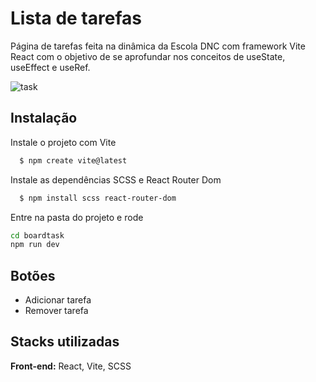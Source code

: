 
# Lista de tarefas

Página de tarefas feita na dinâmica da Escola DNC com framework Vite React com o objetivo de se aprofundar nos conceitos de useState, useEffect e useRef.


![task](https://github.com/marciomedeiros88/boardtask/assets/118381472/3e4ec271-8748-4300-9791-131d13b74b94)


## Instalação

Instale o projeto com Vite

```bash
  $ npm create vite@latest
```

Instale as dependências SCSS e React Router Dom
```bash
  $ npm install scss react-router-dom
```

Entre na pasta do projeto e rode
```bash
cd boardtask
npm run dev
```

## Botões

- Adicionar tarefa
- Remover tarefa

## Stacks utilizadas

**Front-end:** React, Vite, SCSS
